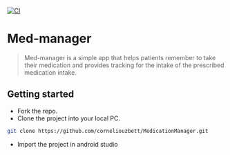 [![CI](https://github.com/corneliouzbett/MedicationManager/actions/workflows/main.yml/badge.svg)](https://github.com/corneliouzbett/MedicationManager/actions/workflows/main.yml)

# Med-manager

> Med-manager is a simple app that helps patients remember  to take their medication and provides tracking for the intake of the prescribed medication intake.

## Getting started
   * Fork the repo.
   * Clone the project into your local PC.
   ```bash
   git clone https://github.com/corneliouzbett/MedicationManager.git
   ```
   * Import the project in android studio


